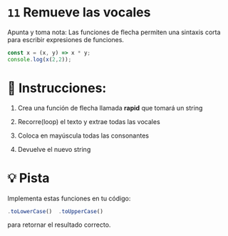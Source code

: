 # `11` Remueve las vocales

Apunta y toma nota: Las funciones de flecha permiten una sintaxis corta para escribir expresiones de funciones.

```js
const x = (x, y) => x * y;
console.log(x(2,2));
```

# 📝 Instrucciones:

1. Crea una función de flecha llamada **rapid** que tomará un string

2. Recorre(loop) el texto y extrae todas las vocales

3. Coloca en mayúscula todas las consonantes

4. Devuelve el nuevo string

# 💡 Pista

Implementa estas funciones en tu código:

```js
.toLowerCase()  .toUpperCase()
```
para retornar el resultado correcto.
